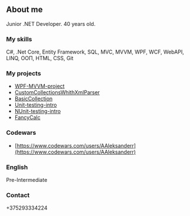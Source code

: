## About me

Junior .NET Developer. 40 years old.

### My skills

C#, .Net Core, Entity Framework, SQL, MVC, MVVM, WPF, WCF, WebAPI, LINQ, ООП, HTML, CSS, Git

### My projects

- [WPF-MVVM-project](https://github.com/AAleksanderr/TexodeTask2)
- [CustomCollectionsWhithXmlParser](https://github.com/AAleksanderr/MyCustomCollectionsWhithXmlParser)
- [BasicCollection](https://github.com/AAleksanderr/BasicCollection.git)
- [Unit-testing-intro](https://github.com/AAleksanderr/Unit-testing-intro)
- [NUnit-testing-intro](https://github.com/AAleksanderr/NUnit-testing-intro)
- [FancyCalc](https://github.com/AAleksanderr/FancyCalc)

### Codewars

- [https://www.codewars.com/users/AAleksanderr](https://www.codewars.com/users/AAleksanderr)

### English

Pre-Intermediate

### Contact

+375293334224
